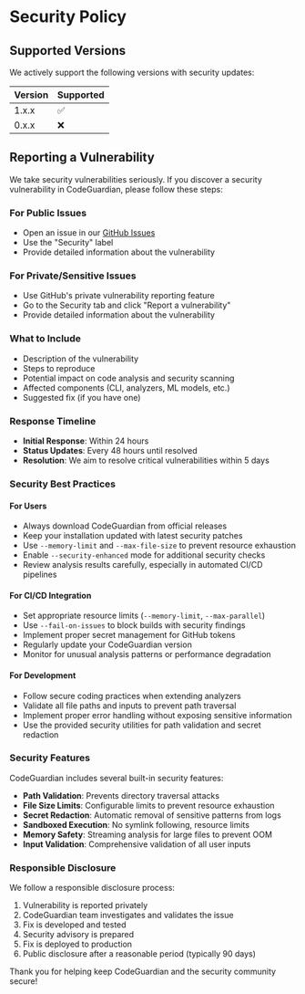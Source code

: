 # Security Policy

## Supported Versions

We actively support the following versions with security updates:

| Version | Supported          |
| ------- | ------------------ |
| 1.x.x   | :white_check_mark: |
| 0.x.x   | :x:                |

## Reporting a Vulnerability

We take security vulnerabilities seriously. If you discover a security vulnerability in CodeGuardian, please follow these steps:

### For Public Issues
- Open an issue in our [GitHub Issues](../../../issues)
- Use the "Security" label
- Provide detailed information about the vulnerability

### For Private/Sensitive Issues
- Use GitHub's private vulnerability reporting feature
- Go to the Security tab and click "Report a vulnerability"
- Provide detailed information about the vulnerability

### What to Include
- Description of the vulnerability
- Steps to reproduce
- Potential impact on code analysis and security scanning
- Affected components (CLI, analyzers, ML models, etc.)
- Suggested fix (if you have one)

### Response Timeline
- **Initial Response**: Within 24 hours
- **Status Updates**: Every 48 hours until resolved
- **Resolution**: We aim to resolve critical vulnerabilities within 5 days

### Security Best Practices

#### For Users
- Always download CodeGuardian from official releases
- Keep your installation updated with latest security patches
- Use `--memory-limit` and `--max-file-size` to prevent resource exhaustion
- Enable `--security-enhanced` mode for additional security checks
- Review analysis results carefully, especially in automated CI/CD pipelines

#### For CI/CD Integration
- Set appropriate resource limits (`--memory-limit`, `--max-parallel`)
- Use `--fail-on-issues` to block builds with security findings
- Implement proper secret management for GitHub tokens
- Regularly update your CodeGuardian version
- Monitor for unusual analysis patterns or performance degradation

#### For Development
- Follow secure coding practices when extending analyzers
- Validate all file paths and inputs to prevent path traversal
- Implement proper error handling without exposing sensitive information
- Use the provided security utilities for path validation and secret redaction

### Security Features

CodeGuardian includes several built-in security features:

- **Path Validation**: Prevents directory traversal attacks
- **File Size Limits**: Configurable limits to prevent resource exhaustion
- **Secret Redaction**: Automatic removal of sensitive patterns from logs
- **Sandboxed Execution**: No symlink following, resource limits
- **Memory Safety**: Streaming analysis for large files to prevent OOM
- **Input Validation**: Comprehensive validation of all user inputs

### Responsible Disclosure

We follow a responsible disclosure process:
1. Vulnerability is reported privately
2. CodeGuardian team investigates and validates the issue
3. Fix is developed and tested
4. Security advisory is prepared
5. Fix is deployed to production
6. Public disclosure after a reasonable period (typically 90 days)

Thank you for helping keep CodeGuardian and the security community secure!
